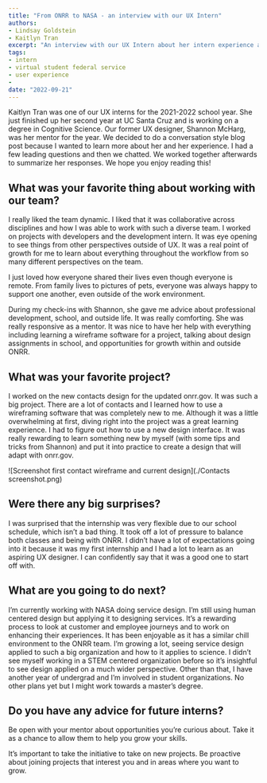 ```yaml
---
title: "From ONRR to NASA - an interview with our UX Intern"
authors:
- Lindsay Goldstein
- Kaitlyn Tran
excerpt: "An interview with our UX Intern about her intern experience at ONRR and what she's doing next. "
tags:
- intern
- virtual student federal service
- user experience
-
date: "2022-09-21"
---
```


Kaitlyn Tran was one of our UX interns for the 2021-2022 school year. She just finished up her second year at UC Santa Cruz and is working on a degree in Cognitive Science. Our former UX designer, Shannon McHarg, was her mentor for the year. We decided to do a conversation style blog post because I wanted to learn more about her and her experience. I had a few leading questions and then we chatted. We worked together afterwards to summarize her responses. We hope you enjoy reading this!

## What was your favorite thing about working with our team?

I really liked the team dynamic. I liked that it was collaborative across disciplines and how I was able to work with such a diverse team. I worked on projects with developers and the development intern. It was eye opening to see things from other perspectives outside of UX. It was a real point of growth for me to learn about everything throughout the workflow from so many different perspectives on the team.

I just loved how everyone shared their lives even though everyone is remote. From family lives to pictures of pets, everyone was always happy to support one another, even outside of the work environment.

During my check-ins with Shannon, she gave me advice about professional development, school, and outside life. It was really comforting. She was really responsive as a mentor. It was nice to have her help with everything including learning a wireframe software for a project, talking about design assignments in school, and opportunities for growth within and outside ONRR.



## What was your favorite project?

I worked on the new contacts design for the updated onrr.gov. It was such a big project. There are a lot of contacts and I learned how to use a wireframing software that was completely new to me. Although it was a little overwhelming at first, diving right into the project was a great learning experience. I had to figure out how to use a new design interface. It was really rewarding to learn something new by myself (with some tips and tricks from Shannon) and put it into practice to create a design that will adapt with onrr.gov.

![Screenshot first contact wireframe and current design](./Contacts screenshot.png)


## Were there any big surprises?

I was surprised that the internship was very flexible due to our school schedule, which isn’t a bad thing. It took off a lot of pressure to balance both classes and being with ONRR. I didn’t have a lot of expectations going into it because it was my first internship and I had a lot to learn as an aspiring UX designer. I can confidently say that it was a good one to start off with.

## What are you going to do next?
I’m currently working with NASA doing service design. I’m still using human centered design but applying it to designing services. It’s a rewarding process to look at customer and employee journeys and to work on enhancing their experiences. It has been enjoyable as it has a similar chill environment to the ONRR team. I’m growing a lot, seeing service design applied to such a big organization and how to it applies to science. I didn’t see myself working in a STEM centered organization before so it’s insightful to see design applied on a much wider perspective. Other than that, I have another year of undergrad and I’m involved in student organizations. No other plans yet but I might work towards a master’s degree.


## Do you have any advice for future interns?

Be open with your mentor about opportunities you’re curious about. Take it as a chance to allow them to help you grow your skills.

It’s important to take the initiative to take on new projects. Be proactive about joining projects that interest you and in areas where you want to grow.
